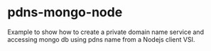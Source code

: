 # pdns-mongo-node
Example to show how to create a private domain name service and accessing mongo db using pdns name from a Nodejs client VSI.   
